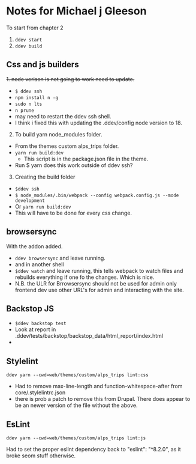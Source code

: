 # Notes for Michael j Gleeson

To start from chapter 2

1. `ddev start`
2. `ddev build`
## Css and js builders

~~1. node verison is not going to work need to update.~~
* `$ ddev ssh `
* `npm install n -g `
* `sudo n lts `
*  `n prune`
* may need to restart the ddev ssh shell.
* I think i fixed this with updating the .ddev/config node version to 18.

2. To build yarn node_modules folder.
 - From the themes custom alps_trips folder.
 - `yarn run build:dev`
   - This script is in the package.json file in the theme.
 - Run $ yarn does this work outside of ddev ssh?

3. Creating the build folder
* `$ddev ssh`
* `$ node_modules/.bin/webpack --config webpack.config.js --mode development`
* Or `yarn run build:dev`
* This will have to be done for every css change.

## browsersync
With the addon added.
* `ddev browsersync` and leave running.
* and in another shell
* `$ddev watch` and leave running, this tells webpack to watch files and rebuilds everything if one fo the changes. Which is nice.
* N.B. the ULR for Brrowsersync should not be used for admin only frontend dev use other URL's for admin and interacting with the site.

## Backstop JS
* `$ddev backstop test`
* Look at report in .ddev/tests/backstop/backstop_data/html_report/index.html
*


## Stylelint

```
ddev yarn --cwd=web/themes/custom/alps_trips lint:css
```

* Had to remove max-line-length and function-whitespace-after from core/.stylelintrc.json
* there is prob a patch to remove this from Drupal. There does appear to be an newer version of the file without the above.

## EsLint
```
ddev yarn --cwd=web/themes/custom/alps_trips lint:js
```
Had to set the proper eslint dependency back to  "eslint": "^8.2.0", as it broke seom stuff otherwise.


